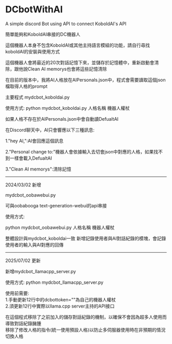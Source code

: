 # DCbotWithAI

A simple discord Bot using API to connect KoboldAI's API

簡單能夠和KoboldAI串接的DC機器人

這個機器人本身不包含KoboldAI或其他主持語言模組的功能，請自行尋找koboldAI的安裝與使用方式

這個機器人會將最近的20次對話記憶下來，並儲存於記憶體中，重新啟動會清除，跟他說Clean AI memorys也會將這些記憶清除

在目前的版本中，我將AI人格放在AIPersonals.json中，程式會需要讀取這個json檔取得人格的prompt

主要程式
mydcbot_koboldai.py

使用方式:
python mydcbot_koboldai.py 人格名稱 機器人權杖

如果人格不存在於AIPersonals.json中會自動讀DefualtAI

在Discord聊天中，AI只會響應以下三種訊息:

1."hey AI,":AI會回應這個訊息

2."Personal change to:"機器人會依據輸入去切會json中對應的人格，如果找不到一樣會載入DefualtAI

3."Clean AI memorys":清除記憶

------
2024/03/02 新增

mydcbot_oobawebui.py

可與oobabooga text-generation-webui的api串接

使用方式:

python mydcbot_oobawebui.py 人格名稱 機器人權杖

整體設計與mydcbot_koboldai一致
新增記錄使用者與AI對話紀錄的模塊，會記錄使用者的輸入與AI對應的回傳  

------
2025/07/02 更新

新增mydcbot_llamacpp_server.py

使用方式:
python mydcbot_llamacpp_server.py

使用前需要:  
1.手動更新12行中的dcbottoken=""為自己的機器人權杖  
2.須更新12行中實際以llama.cpp server主持的API接口  

在這個程式移除了之前加入的儲存對話紀錄的機制，以確保不會因為超多人使用而導致對話紀錄臃腫  
移除了修改人格的指令(統一使用預設人格)以防止多伺服器使用時在非預期的情況切換人格  


